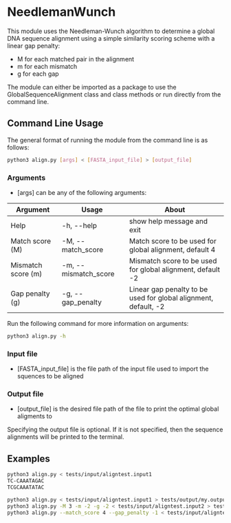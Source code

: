 # NeedlemanWunch
This module uses the Needleman-Wunch algorithm to determine a global DNA 
sequence alignment using a simple similarity scoring 
scheme with a linear gap penalty: 
* M for each matched pair in the alignment
* m for each mismatch
* g for each gap

The module can either be imported as a package to use the
GlobalSequenceAlignment class and class methods or run directly from the command
line.

## Command Line Usage
The general format of running the module from the command line is as follows:

```sh
python3 align.py [args] < [FASTA_input_file] > [output_file]
```

### Arguments
* [args] can be any of the following arguments:

| Argument           | Usage                 | About                                                           |
| ------------------ | --------------------- | --------------------------------------------------------------- |
| Help               | -h, --help            | show help message and exit                                      |
| Match score (M)    | -M, --match_score     | Match score to be used for global alignment, default 4          |
| Mismatch score (m) | -m, --mismatch_score  | Mismatch score to be used for global alignment, default -2      |
| Gap penalty (g)    | -g, --gap_penalty     | Linear gap penalty to be used for global alignment, default, -2 |

Run the following command for more information on arguments:
```sh
python3 align.py -h
```

### Input file

* [FASTA_input_file] is the file path of the input file used to import the
squences to be aligned

### Output file

* [output_file] is the desired file path of the file to print the optimal global
aligments to

Specifying the output file is optional. If it is not specified, then the sequence
alignments will be printed to the terminal.

## Examples
```sh
python3 align.py < tests/input/aligntest.input1
TC-CAAATAGAC
TCGCAAATATAC

python3 align.py < tests/input/aligntest.input1 > tests/output/my.output1
python3 align.py -M 3 -m -2 -g -2 < tests/input/aligntest.input2 > tests/output/my.output2
python3 align.py --match_score 4 --gap_penalty -1 < tests/input/aligntest.input3 > tests/output/my.output3
```